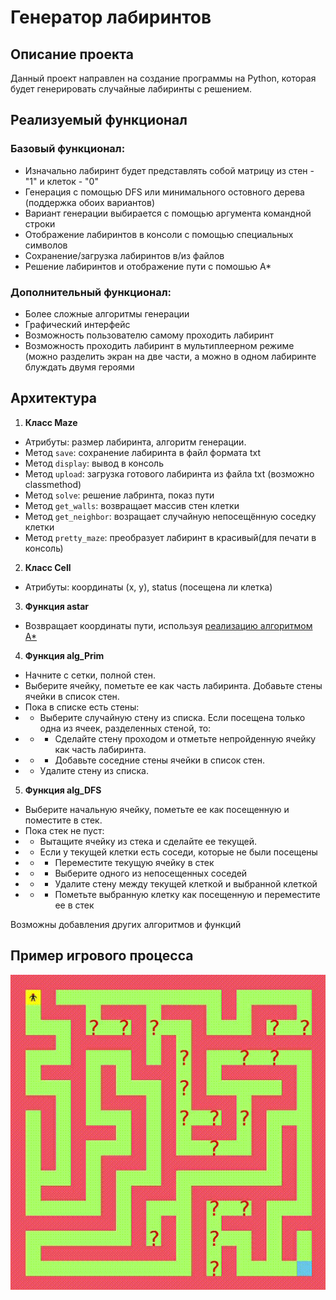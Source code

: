 # Генератор лабиринтов

## Описание проекта
Данный проект направлен на создание программы на Python, которая будет генерировать случайные лабиринты c решением.

## Реализуемый функционал
### Базовый функционал:
- Изначально лабиринт будет представлять собой матрицу из стен - "1" и клеток - "0"
- Генерация с помощью DFS или минимального остовного дерева (поддержка обоих вариантов)
- Вариант генерации выбирается с помощью аргумента командной строки 
- Отображение лабиринтов в консоли с помощью специальных символов 
- Сохранение/загрузка лабиринтов в/из файлов
- Решение лабиринтов и отображение пути с помошью A*

### Дополнительный функционал:
- Более сложные алгоритмы генерации
- Графический интерфейс
- Возможность пользователю самому проходить лабиринт
- Возможность проходить лабиринт в мультиплеерном режиме (можно разделить экран на две части, а можно в одном лабиринте блуждать двумя героями


## Архитектура

1. **Класс Maze**
- Атрибуты: размер лабиринта, алгоритм генерации.
- Метод `save`: сохранение лабиринта в файл формата txt
- Метод `display`: вывод в консоль
- Метод `upload`: загрузка готового лабиринта из файла txt (возможно classmethod)
- Метод `solve`: решение лабринта, показ пути 
- Метод `get_walls`: возвращает массив стен клетки 
- Метод `get_neighbor`: возращает случайную непосещённую соседку клетки
- Метод `pretty_maze`: преобразует лабиринт в красивый(для печати в консоль)


2. **Класс Cell**
- Атрибуты: координаты (x, y), status (посещена ли клетка)

3. **Функция astar**
- Возвращает координаты пути, используя [реализацию алгоритмом A*](https://ru.wikipedia.org/wiki/A*)

4. **Функция alg_Prim**
- Начните с сетки, полной стен.
- Выберите ячейку, пометьте ее как часть лабиринта. Добавьте стены ячейки в список стен.
- Пока в списке есть стены:
- - Выберите случайную стену из списка. Если посещена только одна из ячеек, разделенных стеной, то:
- - - Сделайте стену проходом и отметьте непройденную ячейку как часть лабиринта.
- - - Добавьте соседние стены ячейки в список стен.
- - Удалите стену из списка.

5. **Функция alg_DFS**
- Выберите начальную ячейку, пометьте ее как посещенную и поместите в стек.
- Пока стек не пуст:
- - Вытащите ячейку из стека и сделайте ее текущей.
- - Если у текущей клетки есть соседи, которые не были посещены
- - - Переместите текущую ячейку в стек
- - - Выберите одного из непосещенных соседей
- - - Удалите стену между текущей клеткой и выбранной клеткой
- - - Пометьте выбранную клетку как посещенную и переместите ее в стек 

Возможны добавления других алгоритмов и функций

## Пример игрового процесса

![](images\game_process.gif)
